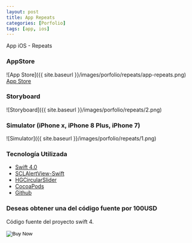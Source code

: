 ```yaml
---
layout: post
title: App Repeats
categories: [Porfolio]
tags: [app, ios]
---
```


App iOS - Repeats

### AppStore
![App Store]({{ site.baseurl }}/images/porfolio/repeats/app-repeats.png)
[App Store](https://itunes.apple.com/us/app/repeats/id1308647237?ls=1&mt=8)

### Storyboard
![Storyboard]({{ site.baseurl }}/images/porfolio/repeats/2.png)

### Simulator (iPhone x, iPhone 8 Plus, iPhone 7)
![Simulator]({{ site.baseurl }}/images/porfolio/repeats/1.png)

### Tecnolog&iacute;a Utilizada
 - [Swift 4.0](https://swift.org)
 - [SCLAlertView-Swift](https://github.com/vikmeup/SCLAlertView-Swift)
 - [HGCircularSlider](https://github.com/HamzaGhazouani/HGCircularSlider)
 - [CocoaPods](https://cocoapods.org)
 - [Github](https://github.com)

### Deseas obtener una del código fuente por 100USD

Código fuente del proyecto swift 4.


<form action="https://www.paypal.com/cgi-bin/webscr" method="post">
  <!-- Identify your business so that you can collect the payments. -->
  <input type="hidden" name="business" value="jeisson@gmail.com">

  <!-- Specify a Buy Now button. -->
  <input type="hidden" name="cmd" value="_xclick">

  <!-- Specify details about the item that buyers will purchase. -->
  <input type="hidden" name="item_name" value="Plantilla Integración Account Kit">
  <input type="hidden" name="amount" value="100">
  <input type="hidden" name="currency_code" value="USD">

  <!-- Display the payment button. -->
  <input type="image" name="submit" border="0"
  src="https://www.paypalobjects.com/en_US/i/btn/btn_buynow_LG.gif"
  alt="Buy Now">
  <img alt="" border="0" width="1" height="1"
  src="https://www.paypalobjects.com/en_US/i/scr/pixel.gif" >
</form>